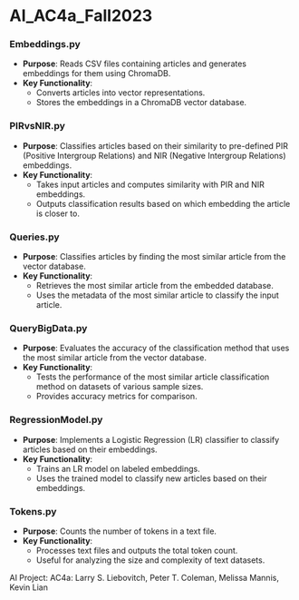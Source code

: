 # AI_AC4a_Fall2023

### **Embeddings.py**
- **Purpose**: Reads CSV files containing articles and generates embeddings for them using ChromaDB.
- **Key Functionality**:
  - Converts articles into vector representations.
  - Stores the embeddings in a ChromaDB vector database.

### **PIRvsNIR.py**
- **Purpose**: Classifies articles based on their similarity to pre-defined PIR (Positive Intergroup Relations) and NIR (Negative Intergroup Relations) embeddings.
- **Key Functionality**:
  - Takes input articles and computes similarity with PIR and NIR embeddings.
  - Outputs classification results based on which embedding the article is closer to.

### **Queries.py**
- **Purpose**: Classifies articles by finding the most similar article from the vector database.
- **Key Functionality**:
  - Retrieves the most similar article from the embedded database.
  - Uses the metadata of the most similar article to classify the input article.

### **QueryBigData.py**
- **Purpose**: Evaluates the accuracy of the classification method that uses the most similar article from the vector database.
- **Key Functionality**:
  - Tests the performance of the most similar article classification method on datasets of various sample sizes.
  - Provides accuracy metrics for comparison.

### **RegressionModel.py**
- **Purpose**: Implements a Logistic Regression (LR) classifier to classify articles based on their embeddings.
- **Key Functionality**:
  - Trains an LR model on labeled embeddings.
  - Uses the trained model to classify new articles based on their embeddings.

### **Tokens.py**
- **Purpose**: Counts the number of tokens in a text file.
- **Key Functionality**:
  - Processes text files and outputs the total token count.
  - Useful for analyzing the size and complexity of text datasets.

AI Project: AC4a: Larry S. Liebovitch, Peter T. Coleman, Melissa Mannis, Kevin Lian

